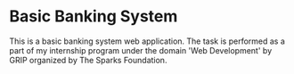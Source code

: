 # Basic Banking System

This is a basic banking system web application. The task is performed as a part of my internship program under the domain 'Web Development' by GRIP organized by The Sparks Foundation.
